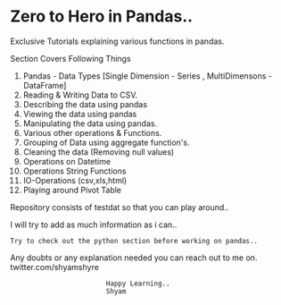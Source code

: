 # Zero to Hero in Pandas..
Exclusive Tutorials explaining various functions in pandas.

Section Covers Following Things

1) Pandas - Data Types [Single Dimension - Series , MultiDimensons - DataFrame]
2) Reading & Writing Data to CSV.
3) Describing the data using pandas
4) Viewing the data using pandas
5) Manipulating the data using pandas.
6) Various other operations & Functions.
7) Grouping of Data using aggregate function's.
8) Cleaning the data (Removing null values)
9) Operations on Datetime
10) Operations  String Functions
11) IO-Operations (csv,xls,html)
12) Playing around Pivot Table 

Repository consists of testdat so that you can play around..

I will try to add as much information as i can..

    Try to check out the python section before working on pandas..
    
Any doubts or any explanation needed you can reach out to me on.
twitter.com/shyamshyre

                            Happy Learning..
                            Shyam

